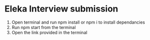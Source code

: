 # Eleka Interview submission
1. Open terminal and run npm install or npm i to install dependancies
2. Run npm start from the terminal
3. Open the link provided in the terminal
